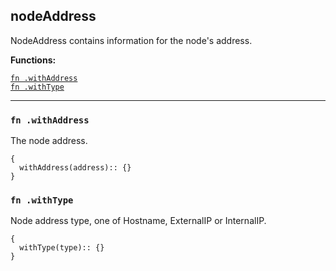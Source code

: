 
## nodeAddress
NodeAddress contains information for the node's address.

**Functions:**

[`fn .withAddress`](#fn-withaddress)  
[`fn .withType`](#fn-withtype)  

---


### `fn .withAddress`
The node address.
```jsonnet
{
  withAddress(address):: {}
}
```

### `fn .withType`
Node address type, one of Hostname, ExternalIP or InternalIP.
```jsonnet
{
  withType(type):: {}
}
```

